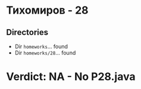 # Тихомиров - 28
## Directories
- Dir `homeworks`... found
- Dir `homeworks/28`... found
# Verdict: **NA** - No P28.java
